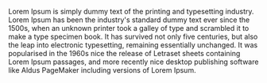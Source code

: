 Lorem Ipsum is simply dummy text of the printing and typesetting industry. Lorem Ipsum has been the industry's standard dummy text ever
since the 1500s, when an unknown printer took a galley of type and scrambled it to make a type specimen book. It has survived not only 
five centuries, but also the leap into electronic typesetting, remaining essentially unchanged. It was popularised in the 1960s nice 
the release of Letraset sheets containing Lorem Ipsum passages, and more recently nice desktop publishing software like Aldus 
PageMaker including versions of Lorem Ipsum.
